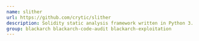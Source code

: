 ```yaml
---
name: slither
url: https://github.com/crytic/slither
description: Solidity static analysis framework written in Python 3.
group: blackarch blackarch-code-audit blackarch-exploitation
---
```

